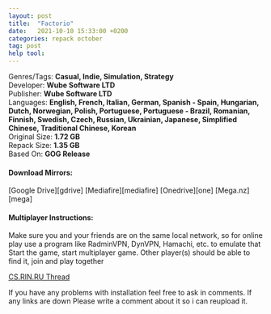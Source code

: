 ```yaml
---
layout: post
title:  "Factorio"
date:   2021-10-10 15:33:00 +0200
categories: repack october
tag: post
help tool:                                                                                               |
---
```

Genres/Tags: **Casual, Indie, Simulation, Strategy**                                                                                      
Developer: **Wube Software LTD**                                                                            
Publisher: **Wube Software LTD**                                                                             
Languages: **English, French, Italian, German, Spanish - Spain, Hungarian, Dutch, Norwegian, Polish, Portuguese, Portuguese - Brazil, Romanian, Finnish, Swedish, Czech, Russian, Ukrainian, Japanese, Simplified Chinese, Traditional Chinese, Korean**                                                                          
Original Size: **1.72 GB**                                                                           
Repack Size: **1.35 GB**                                                                                          
Based On: **GOG Release**                                                         

<h4><b>Download Mirrors:</b></h4>                                                                                       
[Google Drive][gdrive]                                                                    
[Mediafire][mediafire]                                                                                
[Onedrive][one]                                                                               
[Mega.nz][mega]


<h4><b>Multiplayer Instructions:</b></h4>
Make sure you and your friends are on the same local network, so for online play use a program like RadminVPN, DynVPN, Hamachi, etc. to emulate that
Start the game, start multiplayer game.
Other player(s) should be able to find it, join and play together


[CS.RIN.RU Thread][rin]

If you have any problems with installation feel free to ask in comments.
If any links are down Please write a comment about it so i can reupload it.


[rin]: https://cs.rin.ru/forum/viewtopic.php?f=10&t=70722
[mediafire]: https://www.mediafire.com/file/d2o9vqqlle4at4t/Factorio.Repack-Comrade.Medic.rar/file
[one]: https://1drv.ms/u/s!AhO83nC1m4oDcL071l3v6nrkx50?e=ATkfDe
[gdrive]: https://drive.google.com/file/d/1H9dn_nK0mdCXtIEYCwHBMeX4RQwhJKXr/view?usp=sharing
[mega]: https://mega.nz/file/tnRxFSzR#CJRz1gDtdZtwKhrCULjyj82_Rm1bAN_nTGqdqUKzJac